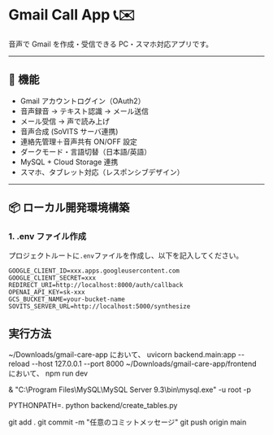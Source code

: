 # Gmail Call App 📞✉️

音声で Gmail を作成・受信できる PC・スマホ対応アプリです。

---

## 🚀 機能

- Gmail アカウントログイン（OAuth2）
- 音声録音 → テキスト認識 → メール送信
- メール受信 → 声で読み上げ
- 音声合成 (SoVITS サーバ連携)
- 連絡先管理＋音声共有 ON/OFF 設定
- ダークモード・言語切替（日本語/英語）
- MySQL + Cloud Storage 連携
- スマホ、タブレット対応（レスポンシブデザイン）

---

## 📦 ローカル開発環境構築

### 1. .env ファイル作成

プロジェクトルートに`.env`ファイルを作成し、以下を記入してください。

```env
GOOGLE_CLIENT_ID=xxx.apps.googleusercontent.com
GOOGLE_CLIENT_SECRET=xxx
REDIRECT_URI=http://localhost:8000/auth/callback
OPENAI_API_KEY=sk-xxx
GCS_BUCKET_NAME=your-bucket-name
SOVITS_SERVER_URL=http://localhost:5000/synthesize
```

## 実行方法

~/Downloads/gmail-care-app において、
uvicorn backend.main:app --reload --host 127.0.0.1 --port 8000
~/Downloads/gmail-care-app/frontend において、
npm run dev

& "C:\Program Files\MySQL\MySQL Server 9.3\bin\mysql.exe" -u root -p

PYTHONPATH=. python backend/create_tables.py

git add .
git commit -m "任意のコミットメッセージ"
git push origin main
